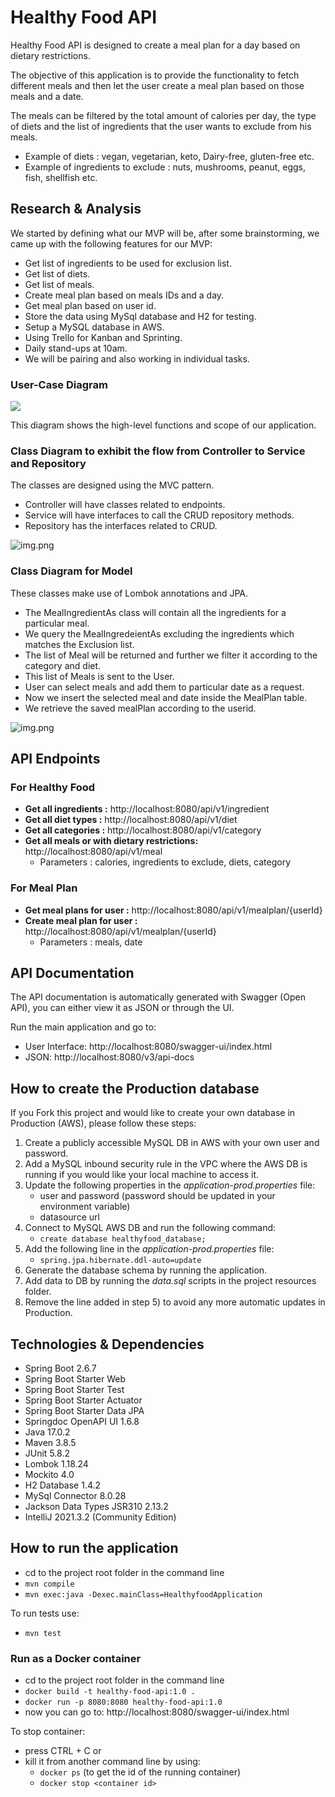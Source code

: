 # Healthy Food API
Healthy Food API is designed to create a meal plan for a day based on dietary restrictions. 

The objective of this application is to provide the functionality to fetch different meals and then let the user create a meal plan based on those meals and a date.

The meals can be filtered by the total amount of calories per day, the type of diets and the list of ingredients that the user wants to exclude from his meals.

* Example of diets :  vegan, vegetarian, keto, Dairy-free, gluten-free etc.
* Example of ingredients to exclude :  nuts, mushrooms, peanut, eggs, fish, shellfish etc.

## Research & Analysis
We started by defining what our MVP will be, after some brainstorming, we came up with the following features for our MVP:

* Get list of ingredients to be used for exclusion list.
* Get list of diets.
* Get list of meals.
* Create meal plan based on meals IDs and a day.
* Get meal plan based on user id.
* Store the data using MySql database and H2 for testing.
* Setup a MySQL database in AWS.
* Using Trello for Kanban and Sprinting.
* Daily stand-ups at 10am.
* We will be pairing and also working in individual tasks.


### User-Case Diagram
![](docs/HealthyFoodAPI-UserCaseDiagram.drawio.png)

This diagram shows the high-level functions and scope of our application.

### Class Diagram to exhibit the flow from Controller to Service and Repository

The classes are designed using the MVC pattern.
* Controller will have classes related to endpoints. 
* Service will have interfaces to call the CRUD repository methods.
* Repository has the interfaces related to CRUD.

![img.png](docs/ControllerAndServiceUML.png)

### Class Diagram for Model

These classes make use of Lombok annotations and JPA.
* The MealIngredientAs class will contain all the ingredients for a particular meal.
* We query the MealIngredeientAs excluding the ingredients which matches the Exclusion list.
* The list of Meal will be returned and further we filter it according to the category and diet.
* This list of Meals is sent to the User.
* User can select meals and add them to particular date as a request.
* Now we insert the selected meal and date inside the MealPlan table.
* We retrieve the saved mealPlan according to the userid.

![img.png](docs/ClassModel.png)

## API Endpoints

### For Healthy Food
* **Get all ingredients :** http://localhost:8080/api/v1/ingredient
* **Get all diet types :** http://localhost:8080/api/v1/diet
* **Get all categories :** http://localhost:8080/api/v1/category
* **Get all meals or with dietary restrictions:** http://localhost:8080/api/v1/meal
  * Parameters : calories, ingredients to exclude, diets, category

### For Meal Plan
* **Get meal plans for user :** http://localhost:8080/api/v1/mealplan/{userId}
* **Create meal plan for user :** http://localhost:8080/api/v1/mealplan/{userId}
  * Parameters : meals, date

## API Documentation

The API documentation is automatically generated with Swagger (Open API), you can either view it as JSON or through the UI.

Run the main application and go to:

- User Interface: http://localhost:8080/swagger-ui/index.html
- JSON: http://localhost:8080/v3/api-docs

## How to create the Production database

If you Fork this project and would like to create your own database in Production (AWS), please follow these steps:

1) Create a publicly accessible MySQL DB in AWS with your own user and password.
2) Add a MySQL inbound security rule in the VPC where the AWS DB is running if you would like your local machine to access it.
3) Update the following properties in the *application-prod.properties* file:
   - user and password (password should be updated in your environment variable)
   - datasource url
4) Connect to MySQL AWS DB and run the following command:
   - `create database healthyfood_database;`
5) Add the following line in the *application-prod.properties* file:
   - `spring.jpa.hibernate.ddl-auto=update`
6) Generate the database schema by running the application.
7) Add data to DB by running the *data.sql* scripts in the project resources folder.
8) Remove the line added in step 5) to avoid any more automatic updates in Production.

## Technologies & Dependencies
- Spring Boot 2.6.7
- Spring Boot Starter Web
- Spring Boot Starter Test
- Spring Boot Starter Actuator
- Spring Boot Starter Data JPA
- Springdoc OpenAPI UI 1.6.8
- Java 17.0.2
- Maven 3.8.5
- JUnit 5.8.2
- Lombok 1.18.24
- Mockito 4.0
- H2 Database 1.4.2
- MySql Connector 8.0.28
- Jackson Data Types JSR310 2.13.2
- IntelliJ 2021.3.2 (Community Edition)

## How to run the application
  * cd to the project root folder in the command line
  * `mvn compile`
  * `mvn exec:java -Dexec.mainClass=HealthyfoodApplication`

To run tests use:
- `mvn test`

### Run as a Docker container

* cd to the project root folder in the command line
* `docker build -t healthy-food-api:1.0 .`
* `docker run -p 8080:8080 healthy-food-api:1.0`
* now you can go to: http://localhost:8080/swagger-ui/index.html

To stop container:

* press CTRL + C or
* kill it from another command line by using:
  * `docker ps` (to get the id of the running container)
  * `docker stop <container id>`

